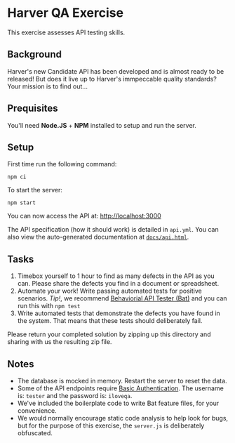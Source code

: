 Harver QA Exercise
========================

This exercise assesses API testing skills.

## Background

Harver's new Candidate API has been developed and is almost ready to be released!
But does it live up to Harver's immpeccable quality standards? Your mission is to find out...

## Prequisites

You'll need **Node.JS** + **NPM** installed to setup and run the server.

## Setup

First time run the following command:

`npm ci`

To start the server:

`npm start`

You can now access the API at: [http://localhost:3000](http://localhost:3000)

The API specification (how it should work) is detailed in `api.yml`. You can also view the auto-generated documentation
at [`docs/api.html`](file:docs/api.html).

## Tasks

1. Timebox yourself to 1 hour to find as many defects in the API as you can. Please share the defects you find in a document or spreadsheet.
2. Automate your work! Write passing automated tests for positive scenarios. *Tip!*, we recommend
[Behaviorial API Tester (Bat)](https://github.com/harver-engineering/bat) and you can run this with `npm test`
3. Write automated tests that demonstrate the defects you have found in the system. That means that these tests should deliberately fail.

Please return your completed solution by zipping up this directory and sharing with us the resulting zip file.

## Notes

* The database is mocked in memory. Restart the server to reset the data.
* Some of the API endpoints require [Basic Authentication](https://swagger.io/docs/specification/authentication/basic-authentication/).
  The username is: `tester` and the password is: `iloveqa`.
* We've included the boilerplate code to write Bat feature files, for your convenience.
* We would normally encourage static code analysis to help look for bugs, but for the purpose of this
  exercise, the `server.js` is deliberately obfuscated.
